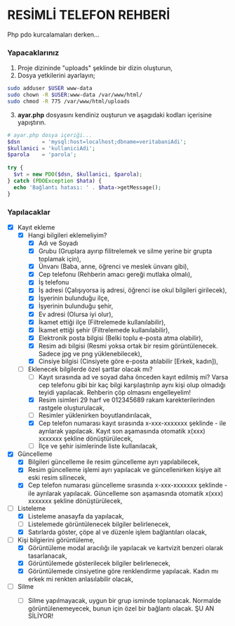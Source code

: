 # RESİMLİ TELEFON REHBERİ

Php pdo kurcalamaları derken...

### Yapacaklarınız
1. Proje dizininde "uploads" şeklinde bir dizin oluşturun,
2. Dosya yetkilerini ayarlayın;

```bash
sudo adduser $USER www-data
sudo chown -R $USER:www-data /var/www/html/
sudo chmod -R 775 /var/www/html/uploads
```

3. **ayar.php** dosyasını kendiniz ouşturun ve aşagıdaki kodları içerisine yapıştırın.

```php
# ayar.php dosya içeriği...
$dsn       = 'mysql:host=localhost;dbname=veritabaniAdi';
$kullanici = 'kullaniciAdi';
$parola    = 'parola';
 
try {
  $vt = new PDO($dsn, $kullanici, $parola);
} catch (PDOException $hata) {
  echo 'Bağlantı hatası: ' . $hata->getMessage();
}
```

### Yapılacaklar
- [x] Kayıt ekleme
  - [x] Hangi bilgileri eklemeliyim?
    - [x] Adı ve Soyadı
    - [x] Grubu (Gruplara ayırıp filitrelemek ve silme yerine bir grupta toplamak için),
    - [x] Ünvanı (Baba, anne, öğrenci ve meslek ünvanı gibi),
    - [x] Cep telefonu (Rehberin amacı gereği mutlaka olmalı),
    - [x] İş telefonu
    - [x] İş adresi (Çalışıyorsa iş adresi, öğrenci ise okul bilgileri girilecek),
    - [x] İşyerinin bulunduğu ilçe,
    - [x] İşyerinin bulunduğu şehir,
    - [x] Ev adresi (Olursa iyi olur),
    - [x] İkamet ettiği ilçe (Filtrelemede kullanılabilir),
    - [x] İkamet ettiği şehir (Filtrelemede kullanılabilir),
    - [x] Elektronik posta bilgisi (Belki toplu e-posta atma olabilir),
    - [x] Resim adı bilgisi (Resmi yoksa ortak bir resim görüntülenecek. Sadece jpg ve png yüklenebilecek), 
    - [x] Cinsiye bilgisi (Cinsiyete göre e-posta atılabilir [Erkek, kadın]),
  - [ ] Eklenecek bilgilerde özel şartlar olacak mı?
    - [ ] Kayıt sırasında ad ve soyad daha önceden kayıt edilmiş mi? Varsa cep telefonu gibi bir kaç bilgi karşılaştırılıp aynı kişi olup olmadığı teyidi yapılacak. Rehberin çöp olmasını engelleyelim!
    - [x] Resim isimleri 29 harf ve 012345689 rakam karekterilerinden rastgele oluşturulacak,
    - [ ] Resimler yüklenirken boyutlandırılacak,
    - [x] Cep telefon numarası kayıt sırasında x-xxx-xxxxxxx şeklinde - ile ayrılarak yapılacak. Kayıt son aşamasında otomatik x(xxx) xxxxxxx şekline dönüştürülecek,
    - [ ] İlçe ve şehir isimlerinde liste kullanılacak,
- [x] Güncelleme
  - [x] Bilgileri güncelleme ile resim güncelleme ayrı yapılabilecek,
  - [x] Resim güncelleme işlemi ayrı yapılacak ve güncellenirken kişiye ait eski resim silinecek,
  - [x] Cep telefon numarası güncelleme sırasında x-xxx-xxxxxxx şeklinde - ile ayrılarak yapılacak. Güncelleme son aşamasında otomatik x(xxx) xxxxxxx şekline dönüştürülecek,
- [ ] Listeleme
  - [x] Listeleme anasayfa da yapılacak,
  - [ ] Listelemede görüntülenecek bilgiler belirlenecek,
  - [x] Satırlarda göster, çöpe al ve düzenle işlem bağlantıları olacak,
- [ ] Kişi bilgierini görüntüleme,
  - [x] Görüntüleme modal aracılığı ile yapılacak ve kartvizit benzeri olarak tasarlanacak,
  - [x] Görüntülemede gösterilecek bilgiler belirlenecek,
  - [x] Görüntülemede cinsiyetine göre renklendirme yapılacak. Kadın mı erkek mi renkten anlasılabilir olacak,
- [ ] Silme
  - [ ] Silme yapılmayacak, uygun bir grup isminde toplanacak. Normalde görüntülenemeyecek, bunun için özel bir bağlantı olacak. ŞU AN SİLİYOR!

    